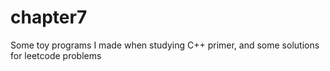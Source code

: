 # chapter7
Some toy programs I made when studying C++ primer, and some solutions for leetcode problems
